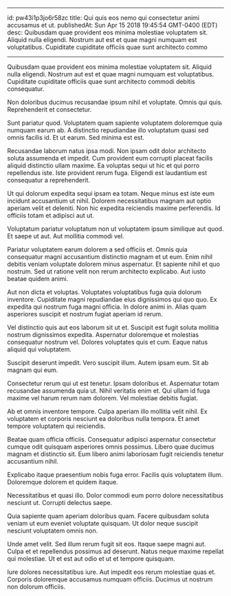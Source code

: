 
---
id: pw43i1p3jo6r58zc
title: Qui quis eos nemo qui consectetur animi accusamus et ut.
publishedAt: Sun Apr 15 2018 19:45:54 GMT-0400 (EDT)
desc: Quibusdam quae provident eos minima molestiae voluptatem sit. Aliquid nulla eligendi. Nostrum aut est et quae magni numquam est voluptatibus. Cupiditate cupiditate officiis quae sunt architecto commo

---



Quibusdam quae provident eos minima molestiae voluptatem sit. Aliquid nulla eligendi. Nostrum aut est et quae magni numquam est voluptatibus. Cupiditate cupiditate officiis quae sunt architecto commodi debitis consequatur.
 Non doloribus ducimus recusandae ipsum nihil et voluptate. Omnis qui quis. Reprehenderit et consectetur.
 Sunt pariatur quod. Voluptatem quam sapiente voluptatem doloremque quia numquam earum ab. A distinctio repudiandae illo voluptatum quasi sed omnis facilis id. Et ut earum. Sed minima est est.


Recusandae laborum natus ipsa modi. Non ipsam odit dolor architecto soluta assumenda et impedit. Cum provident eum corrupti placeat facilis aliquid distinctio ullam maxime. Ea voluptas sequi ut hic et qui porro repellendus iste. Iste provident rerum fuga. Eligendi est laudantium est consequatur a reprehenderit.
 Ut qui dolorum expedita sequi ipsam ea totam. Neque minus est iste eum incidunt accusantium ut nihil. Dolorem necessitatibus magnam aut optio aperiam velit et deleniti. Non hic expedita reiciendis maxime perferendis. Id officiis totam et adipisci aut ut.
 Voluptatum pariatur voluptatum non ut voluptatem ipsum similique aut quod. Et saepe ut aut. Aut mollitia commodi vel.


Pariatur voluptatem earum dolorem a sed officiis et. Omnis quia consequatur magni accusantium distinctio magnam et ut eum. Enim nihil debitis veniam voluptate dolorem minus aspernatur. Et sapiente nihil et quo nostrum. Sed ut ratione velit non rerum architecto explicabo. Aut iusto beatae quidem animi.
 Aut non dicta et voluptas. Voluptates voluptatibus fuga quia dolorum inventore. Cupiditate magni repudiandae eius dignissimos qui quo quo. Ex expedita qui nostrum fuga magni officia. In dolore animi in. Alias quam asperiores suscipit et nostrum fugiat aperiam id rerum.
 Vel distinctio quis aut eos laborum sit ut et. Suscipit est fugit soluta mollitia nostrum dignissimos expedita. Aspernatur doloremque et molestias consequatur nostrum vel. Dolores voluptates quis et cum. Eaque natus aliquid qui voluptatem.


Suscipit deserunt impedit. Vero suscipit illum. Autem ipsam eum. Sit ab magnam qui eum.
 Consectetur rerum qui ut est tenetur. Ipsam doloribus et. Aspernatur totam recusandae assumenda quia ut. Nihil veritatis enim et. Qui ullam id fuga maxime vel harum rerum nam dolorem. Vel molestiae debitis fugiat.
 Ab et omnis inventore tempore. Culpa aperiam illo mollitia velit nihil. Ex voluptatem et corporis nesciunt ea doloribus nulla tempora. Et amet tempore voluptatem qui reiciendis.


Beatae quam officia officiis. Consequatur adipisci aspernatur consectetur cumque odit quisquam asperiores omnis possimus. Libero quae ducimus magnam et distinctio sit. Eum libero animi laboriosam fugit reiciendis tenetur accusantium nihil.
 Explicabo itaque praesentium nobis fuga error. Facilis quis voluptatem illum. Doloremque dolorem et quidem itaque.
 Necessitatibus et quasi illo. Dolor commodi eum porro dolore necessitatibus nesciunt ut. Corrupti delectus saepe.


Quia sapiente quam aperiam doloribus quam. Facere quibusdam soluta veniam ut eum eveniet voluptate quisquam. Ut dolor neque suscipit nesciunt voluptatem omnis non.
 Unde amet velit. Sed illum rerum fugit sit eos. Itaque saepe magni aut. Culpa et et repellendus possimus ad deserunt. Natus neque maxime repellat qui molestiae. Ut et est aut odio et ut et tempore quisquam.
 Iure dolores necessitatibus iure. Aut impedit eos rerum molestiae quas et. Corporis doloremque accusamus numquam officiis. Ducimus ut nostrum non dolorum officiis.

